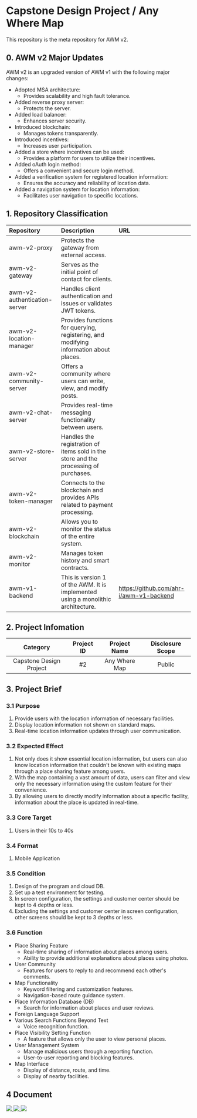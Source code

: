 # Capstone Design Project / Any Where Map
This repository is the meta repository for AWM v2.

## 0. AWM v2 Major Updates
AWM v2 is an upgraded version of AWM v1 with the following major changes:
* Adopted MSA architecture:
  * Provides scalability and high fault tolerance.
* Added reverse proxy server:
  * Protects the server.
* Added load balancer:
  * Enhances server security.
* Introduced blockchain:
  * Manages tokens transparently.
* Introduced incentives:
  * Increases user participation.
* Added a store where incentives can be used:
  * Provides a platform for users to utilize their incentives.
* Added oAuth login method:
  * Offers a convenient and secure login method.
* Added a verification system for registered location information:
  * Ensures the accuracy and reliability of location data.
* Added a navigation system for location information:
  * Facilitates user navigation to specific locations.

## 1. Repository Classification
|Repository|Description|URL|
|:---|:---|:---|
|awm-v2-proxy|Protects the gateway from external access.| |
|awm-v2-gateway|Serves as the initial point of contact for clients.| |
|awm-v2-authentication-server|Handles client authentication and issues or validates JWT tokens.| |
|awm-v2-location-manager|Provides functions for querying, registering, and modifying information about places.| |
|awm-v2-community-server|Offers a community where users can write, view, and modify posts.| |
|awm-v2-chat-server|Provides real-time messaging functionality between users.| |
|awm-v2-store-server|Handles the registration of items sold in the store and the processing of purchases.| |
|awm-v2-token-manager|Connects to the blockchain and provides APIs related to payment processing.| |
|awm-v2-blockchain|Allows you to monitor the status of the entire system.| |
|awm-v2-monitor|Manages token history and smart contracts.| |
|awm-v1-backend|This is version 1 of the AWM. It is implemented using a monolithic architecture.|https://github.com/ahr-i/awm-v1-backend|

## 2. Project Infomation
|Category|Project ID|Project Name|Disclosure Scope|
|:---:|:---:|:---:|:---:|
|Capstone Design Project|#2|Any Where Map|Public|

## 3. Project Brief

### 3.1 Purpose
1. Provide users with the location information of necessary facilities.
2. Display location information not shown on standard maps.
3. Real-time location information updates through user communication.

### 3.2 Expected Effect
1. Not only does it show essential location information, but users can also know location information that couldn't be known with existing maps through a place sharing feature among users.
2. With the map containing a vast amount of data, users can filter and view only the necessary information using the custom feature for their convenience.
3. By allowing users to directly modify information about a specific facility, information about the place is updated in real-time.

### 3.3 Core Target
1. Users in their 10s to 40s

### 3.4 Format
1. Mobile Application

### 3.5 Condition
1. Design of the program and cloud DB.
2. Set up a test environment for testing.
3. In screen configuration, the settings and customer center should be kept to 4 depths or less.
4. Excluding the settings and customer center in screen configuration, other screens should be kept to 3 depths or less.

### 3.6 Function
* Place Sharing Feature
  * Real-time sharing of information about places among users.
  * Ability to provide additional explanations about places using photos.
* User Community
  * Features for users to reply to and recommend each other's comments.
* Map Functionality
  * Keyword filtering and customization features.
  * Navigation-based route guidance system.
* Place Information Database (DB)
  * Search for information about places and user reviews.
* Foreign Language Support
* Various Search Functions Beyond Text
  * Voice recognition function.
* Place Visibility Setting Function
  * A feature that allows only the user to view personal places.
* User Management System
  * Manage malicious users through a reporting function.
  * User-to-user reporting and blocking features.
* Map Interface
  * Display of distance, route, and time.
  * Display of nearby facilities.

## 4 Document
<a href="https://docs.google.com/spreadsheets/d/1nEh904hfjWP3kfXu41WGr4Z9NcRg2JVtGt0FnFGhD2U/edit#gid=0" target="_blank">
  <img src="https://img.shields.io/badge/SRS-34A853?style=flat-square&logo=googlesheets&logoColor=FFFFFF"/>
</a>
<a href="https://docs.google.com/spreadsheets/d/1_wGeAE6OmdCe5b821GUyuTooV0xRWut6cA69srGbYf0/edit#gid=0" target="_blank">
  <img src="https://img.shields.io/badge/IA-34A853?style=flat-square&logo=googlesheets&logoColor=FFFFFF"/>
</a>
<a href="https://www.figma.com/file/3eOsg53BKqmMiH1lCBfjLY/Romantic-Map?type=design&node-id=0%3A1&mode=design&t=JUGS0GNPDJYG7kQl-1" target="_blank">
  <img src="https://img.shields.io/badge/Figma-F24E1E?style=flat-square&logo=figma&logoColor=FFFFFF"/>
</a>
